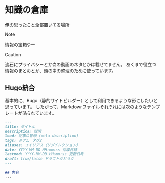 # 知識の倉庫
俺の思ったこと全部置いてる場所

> [!NOTE]
> 情報の宝箱やー

> [!CAUTION]
> 流石にプライバシーとか次の動画のネタとかは載せてません。
> あくまで役立つ情報のまとめとか、頭の中の整理のために使っています。

## Hugo統合
基本的に、Hugo（静的サイトビルダー）として利用できるような形にしたいと思っています。
したがって、Markdownファイルそれぞれには次のようなテンプレートが貼られています。

```markdown
---
title: タイトル
description: 説明
lead: 記事の冒頭 (meta description)
tags: タグ1, タグ2
aliases: エイリアス（リダイレクション）
date: YYYY-MM-DD HH:mm:ss 作成日時
lastmod: YYYY-MM-DD HH:mm:ss 更新日時
draft: true/false ドラフトかどうか
---

## 内容
...
```